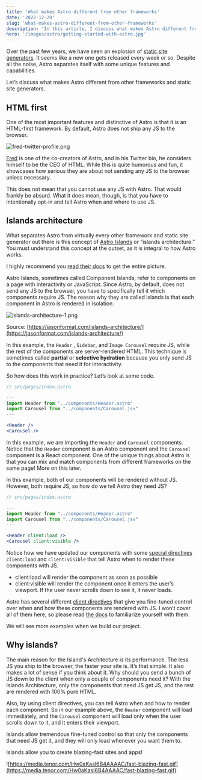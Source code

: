 ```yaml
---
title: 'What makes Astro different from other frameworks'
date: '2022-12-29'
slug: 'what-makes-astro-different-from-other-frameworks'
description: 'In this article, I discuss what makes Astro different from other frameworks. I also discuss how the islands architecture works and how Astro is HTML first by default.'
hero: '/images/astro/getting-started-with-astro.jpg'
---
```


Over the past few years, we have seen an explosion of [static site generators](https://jamstack.org/generators/). It seems like a new one gets released every week or so. Despite all the noise, Astro separates itself with some unique features and capabilities.

Let’s discuss what makes Astro different from other frameworks and static site generators.

## HTML first

One of the most important features and distinctive of Astro is that it is an HTML-first framework. By default, Astro does not ship any JS to the browser.

![fred-twitter-profile.png](/images/astro/what-makes-astro-different-from-other-frameworks/fred-twitter-profile.webp)

[Fred](https://twitter.com/fredkschott) is one of the co-creators of Astro, and in his Twitter bio, he considers himself to be the CEO of HTML. While this is quite humorous and fun, it showcases how serious they are about not sending any JS to the browser unless necessary.

This does not mean that you cannot use any JS with Astro. That would frankly be absurd. What it does mean, though, is that you have to intentionally opt-in and tell Astro when and where to use JS.

## Islands architecture

What separates Astro from virtually every other framework and static site generator out there is this concept of [Astro Islands](https://docs.astro.build/en/concepts/islands/) or “islands architecture.” You must understand this concept at the outset, as it is integral to how Astro works.

I highly recommend you [read their docs](https://docs.astro.build/en/concepts/islands/) to get the entire picture.

Astro Islands, sometimes called Component Islands, refer to components on a page with interactivity or JavaScript. Since Astro, by default, does not send any JS to the browser, you have to specifically tell it which components require JS. The reason why they are called islands is that each component in Astro is rendered in isolation.

![islands-architecture-1.png](/images/astro/what-makes-astro-different-from-other-frameworks/islands-architecture-1.webp)

Source: [https://jasonformat.com/islands-architecture/](https://jasonformat.com/islands-architecture/)

In this example, the `Header` , `Sidebar`, and `Image Carousel` require JS, while the rest of the components are server-rendered HTML. This technique is sometimes called **partial** or **selective hydration** because you only send JS to the components that need it for interactivity.

So how does this work in practice? Let’s look at some code.

```jsx
// src/pages/index.astro

---
import Header from "../components/Header.astro"
import Carousel from "../components/Carousel.jsx"
---

<Header />
<Carousel />
```

In this example, we are importing the `Header` and `Carousel` components. Notice that the `Header` component is an Astro component and the `Carousel` component is a React component. One of the unique things about Astro is that you can mix and match components from different frameworks on the same page! More on this later.

In this example, both of our components will be rendered without JS. However, both require JS, so how do we tell Astro they need JS?

```jsx
// src/pages/index.astro

---
import Header from "../components/Header.astro"
import Carousel from "../components/Carousel.jsx"
---

<Header client:load />
<Carousel client:visible />
```

Notice how we have updated our components with some [special directives](https://docs.astro.build/en/reference/directives-reference/#client-directives) `client:load` and `client:visible` that tell Astro when to render these components with JS.

- client:load will render the component as soon as possible
- client:visible will render the component once it enters the user’s viewport. If the user never scrolls down to see it, it never loads.

Astro has several different [client directives](https://docs.astro.build/en/reference/directives-reference/#client-directives) that give you fine-tuned control over when and how these components are rendered with JS. I won’t cover all of them here, so please read [the docs](https://docs.astro.build/en/reference/directives-reference/#client-directives) to familiarize yourself with them.

We will see more examples when we build our project.

## Why islands?

The main reason for the Island's Architecture is its performance. The less JS you ship to the browser, the faster your site is. It’s that simple. It also makes a lot of sense if you think about it. Why should you send a bunch of JS down to the client when only a couple of components need it? With the Islands Architecture, only the components that need JS get JS, and the rest are rendered with 100% pure HTML.

Also, by using client directives, you can tell Astro when and how to render each component. So in our example above, the `Header` component will load immediately, and the `Carousel` component will load only when the user scrolls down to it, and it enters their viewport.

Islands allow tremendous fine-tuned control so that only the components that need JS get it, and they will only load whenever you want them to.

Islands allow you to create blazing-fast sites and apps!

![https://media.tenor.com/Hw0aKasI6B4AAAAC/fast-blazing-fast.gif](https://media.tenor.com/Hw0aKasI6B4AAAAC/fast-blazing-fast.gif)
